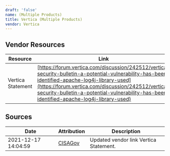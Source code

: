 ```yaml
---
draft: 'false'
name: (Multiple Products)
title: Vertica (Multiple Products)
vendor: Vertica
---
```


## Vendor Resources
| Resource | Link |
| --- | --- |
| Vertica Statement | [https://forum.vertica.com/discussion/242512/vertica-security-bulletin-a-potential-vulnerability-has-been-identified-apache-log4j-library-used](https://forum.vertica.com/discussion/242512/vertica-security-bulletin-a-potential-vulnerability-has-been-identified-apache-log4j-library-used) |



## Sources
| Date | Attribution | Description |
| --- | --- | --- |
| 2021-12-17 14:04:59 | [CISAGov](https://raw.githubusercontent.com/cisagov/log4j-affected-db/develop/README.md) | Updated vendor link Vertica Statement.  |
